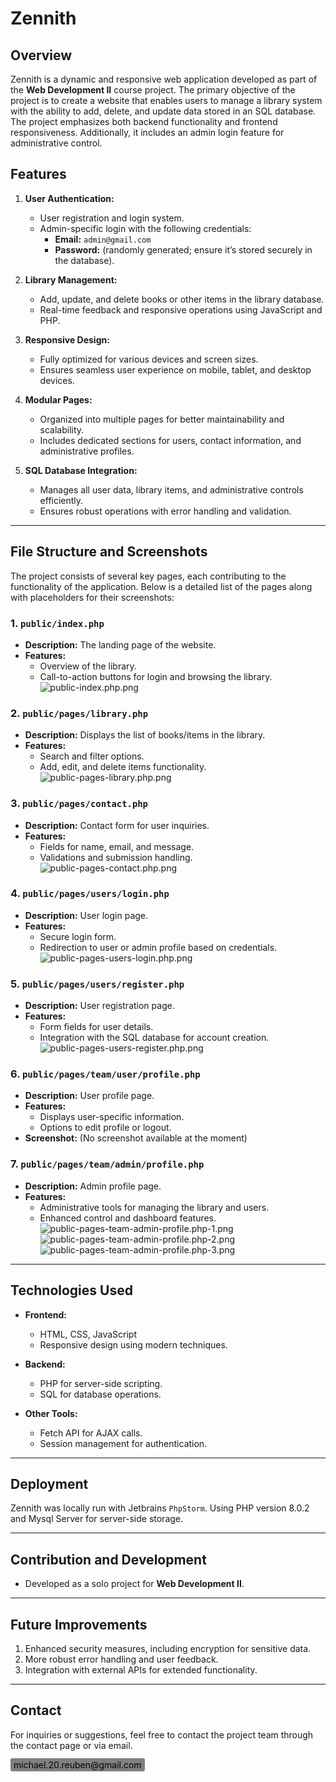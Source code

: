 # Zennith

## Overview

Zennith is a dynamic and responsive web application developed as part of the **Web Development II** course project. The primary objective of the project is to create a website that enables users to manage a library system with the ability to add, delete, and update data stored in an SQL database. The project emphasizes both backend functionality and frontend responsiveness. Additionally, it includes an admin login feature for administrative control.

## Features

1. **User Authentication:**

    - User registration and login system.
    - Admin-specific login with the following credentials:
        - **Email:** `admin@gmail.com`
        - **Password:** (randomly generated; ensure it’s stored securely in the database).

2. **Library Management:**

    - Add, update, and delete books or other items in the library database.
    - Real-time feedback and responsive operations using JavaScript and PHP.

3. **Responsive Design:**

    - Fully optimized for various devices and screen sizes.
    - Ensures seamless user experience on mobile, tablet, and desktop devices.

4. **Modular Pages:**

    - Organized into multiple pages for better maintainability and scalability.
    - Includes dedicated sections for users, contact information, and administrative profiles.

5. **SQL Database Integration:**

    - Manages all user data, library items, and administrative controls efficiently.
    - Ensures robust operations with error handling and validation.

---

## File Structure and Screenshots

The project consists of several key pages, each contributing to the functionality of the application. Below is a detailed list of the pages along with placeholders for their screenshots:

### 1. `public/index.php`

- **Description:** The landing page of the website.
- **Features:**
    - Overview of the library.
    - Call-to-action buttons for login and browsing the library.
![public-index.php.png](public-index.php.png)

### 2. `public/pages/library.php`

- **Description:** Displays the list of books/items in the library.
- **Features:**
    - Search and filter options.
    - Add, edit, and delete items functionality.
![public-pages-library.php.png](public-pages-library.php.png)

### 3. `public/pages/contact.php`

- **Description:** Contact form for user inquiries.
- **Features:**
    - Fields for name, email, and message.
    - Validations and submission handling.
![public-pages-contact.php.png](public-pages-contact.php.png)

### 4. `public/pages/users/login.php`

- **Description:** User login page.
- **Features:**
    - Secure login form.
    - Redirection to user or admin profile based on credentials.
![public-pages-users-login.php.png](public-pages-users-login.php.png)      

### 5. `public/pages/users/register.php`

- **Description:** User registration page.
- **Features:**
    - Form fields for user details.
    - Integration with the SQL database for account creation.
![public-pages-users-register.php.png](public-pages-users-register.php.png)

### 6. `public/pages/team/user/profile.php`

- **Description:** User profile page.
- **Features:**
    - Displays user-specific information.
    - Options to edit profile or logout.
- **Screenshot:** (No screenshot available at the moment)

### 7. `public/pages/team/admin/profile.php`

- **Description:** Admin profile page.
- **Features:**
    - Administrative tools for managing the library and users.
    - Enhanced control and dashboard features.
![public-pages-team-admin-profile.php-1.png](public-pages-team-admin-profile.php-1.png)
![public-pages-team-admin-profile.php-2.png](public-pages-team-admin-profile.php-2.png)
![public-pages-team-admin-profile.php-3.png](public-pages-team-admin-profile.php-3.png)
---

## Technologies Used

- **Frontend:**

    - HTML, CSS, JavaScript
    - Responsive design using modern techniques.

- **Backend:**

    - PHP for server-side scripting.
    - SQL for database operations.

- **Other Tools:**

    - Fetch API for AJAX calls.
    - Session management for authentication.

---

## Deployment

Zennith was locally run with Jetbrains `PhpStorm`. Using PHP version 8.0.2 and Mysql Server for server-side storage.

---

## Contribution and Development

- Developed as a solo project for **Web Development II**.

---

## Future Improvements

1. Enhanced security measures, including encryption for sensitive data.
2. More robust error handling and user feedback.
3. Integration with external APIs for extended functionality.

---

## Contact

For inquiries or suggestions, feel free to contact the project team through the contact page or via email.

<a href="mailto:michael.20.reuben@gmail.com" style="background-color: gray; border-radius: 3px; padding: 2px 5px; color: black; font-family: 'Jetbrains Mono Semibold', Inter, sans-serif; text-decoration: none; cursor: pointer">michael.20.reuben\@gmail.com</a>

